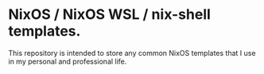 # NixOS / NixOS WSL  / nix-shell templates.

This repository is intended to store any common NixOS templates that I use in my personal and professional life.
